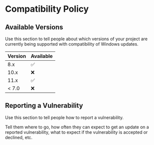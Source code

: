 # Compatibility Policy

## Available Versions

Use this section to tell people about which versions of your project are
currently being supported with compatibility of Windows updates.

| Version | Available          |
| ------- | ------------------ |
| 8.x   | :white_check_mark: |
| 10.x   | :x:                |
| 11.x   | :white_check_mark: |
| < 7.0   | :x:                |

## Reporting a Vulnerability

Use this section to tell people how to report a vulnerability.

Tell them where to go, how often they can expect to get an update on a
reported vulnerability, what to expect if the vulnerability is accepted or
declined, etc. 

